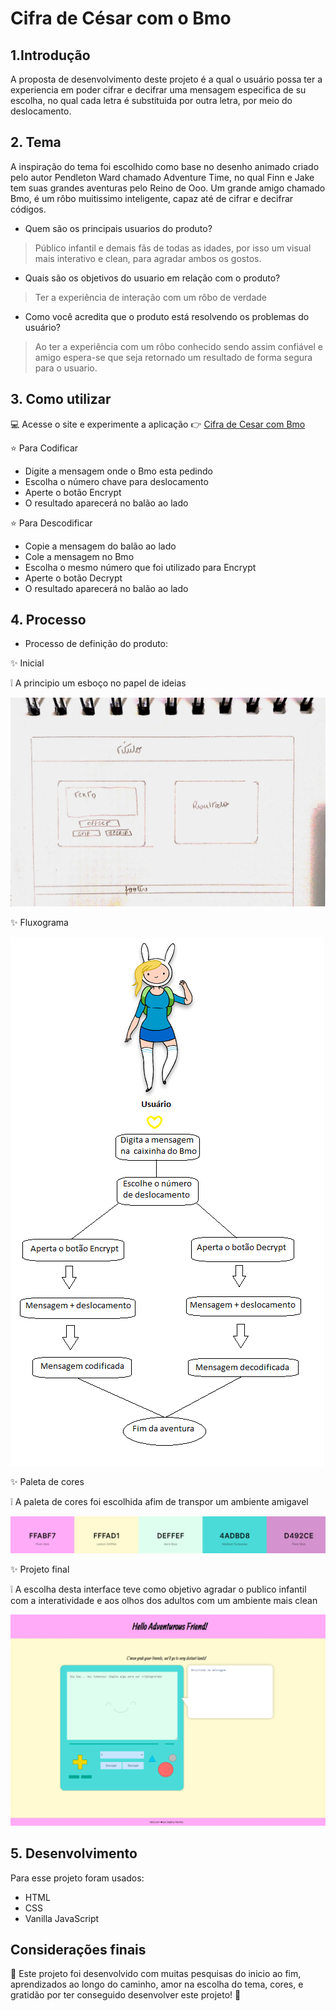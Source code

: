 # Cifra de César com o Bmo

## 1.Introdução
  A proposta de desenvolvimento deste projeto é a qual o usuário possa ter a experiencia em poder cifrar e decifrar uma mensagem especifica de su escolha, no qual cada letra é substituida por outra letra, por meio do deslocamento. 
  
## 2. Tema
  A inspiração do tema foi escolhido como base no desenho animado criado pelo autor Pendleton Ward chamado Adventure Time, no qual Finn e Jake tem suas grandes aventuras pelo Reino de Ooo. Um grande amigo chamado Bmo, é um rôbo muitissimo inteligente, capaz até de cifrar e decifrar códigos. 
  
  - Quem são os principais usuarios do produto?
  > Público infantil e demais fãs de todas as idades, por isso um visual mais interativo e clean, para agradar ambos os gostos.
  
  - Quais são os objetivos do usuario em relação com o produto? 
  > Ter a experiência de interação com um rôbo de verdade
  
  - Como você acredita que o produto está resolvendo os problemas do usuário?
  > Ao ter a experiência com um rôbo conhecido sendo assim confiável e amigo espera-se que seja retornado um resultado de forma segura para o usuario.
  
  
## 3. Como utilizar
:computer: Acesse o site e experimente a aplicação :point_right: [Cifra de Cesar com Bmo](https://martinstfn.github.io/SAP005-cipher/)

:star: Para Codificar
- Digite a mensagem onde o Bmo esta pedindo 
- Escolha o número chave para deslocamento
- Aperte o botão Encrypt
- O resultado aparecerá no balão ao lado 

:star: Para Descodificar
- Copie a mensagem do balão ao lado
- Cole a mensagem no Bmo
- Escolha o mesmo número que foi utilizado para Encrypt
- Aperte o botão Decrypt
- O resultado aparecerá no balão ao lado 
  
## 4. Processo

  - Processo de definição do produto:
  
 :sparkles: Inicial

   :grey_exclamation:  A principio um esboço no papel de ideias
  
  ![Projeto Inicial](https://github.com/martinstfn/SAP005-cipher/blob/master/src/assets/inicial.jpg)
  
:sparkles: Fluxograma  
  
  ![Fluxograma](https://github.com/martinstfn/SAP005-cipher/blob/master/src/assets/fluxograma.png)

:sparkles: Paleta de cores

  :grey_exclamation:  A paleta de cores foi escolhida afim de transpor um ambiente amigavel
  
  ![Paleta de cores](https://github.com/martinstfn/SAP005-cipher/blob/master/src/assets/paleta.png)
  
:sparkles: Projeto final

  :grey_exclamation:  A escolha desta interface teve como objetivo agradar o publico infantil com a interatividade e aos olhos dos adultos com um ambiente mais clean 
  
  ![Projeto final](https://github.com/martinstfn/SAP005-cipher/blob/master/src/assets/final.png)
  
  
## 5. Desenvolvimento
Para esse projeto foram usados:

- HTML
- CSS
- Vanilla JavaScript


## Considerações finais
:yellow_heart: Este projeto foi desenvolvido com muitas pesquisas do inicio ao fim, aprendizados ao longo do caminho, amor na escolha do tema, cores, e gratidão por ter conseguido desenvolver este projeto! :yellow_heart:
  
  
